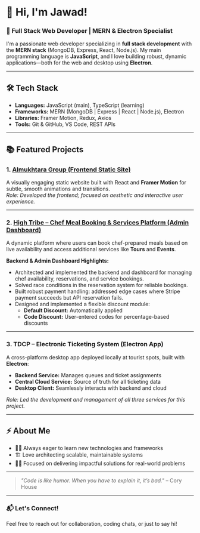 # 👋 Hi, I'm Jawad!

### 🚀 Full Stack Web Developer | MERN & Electron Specialist

I'm a passionate web developer specializing in **full stack development** with the **MERN stack** (MongoDB, Express, React, Node.js). My main programming language is **JavaScript**, and I love building robust, dynamic applications—both for the web and desktop using **Electron**.

---

## 🛠️ Tech Stack

- **Languages:** JavaScript (main), TypeScript (learning)
- **Frameworks:** MERN (MongoDB | Express | React | Node.js), Electron
- **Libraries:** Framer Motion, Redux, Axios
- **Tools:** Git & GitHub, VS Code, REST APIs

---

## 📚 Featured Projects

### 1. [Almukhtara Group (Frontend Static Site)](https://almokhtaragroup.com/)
A visually engaging static website built with React and **Framer Motion** for subtle, smooth animations and transitions.  
*Role: Developed the frontend; focused on aesthetic and interactive user experience.*

---

### 2. [High Tribe – Chef Meal Booking & Services Platform (Admin Dashboard)](https://admin.hightribe.cloud/)
A dynamic platform where users can book chef-prepared meals based on live availability and access additional services like **Tours** and **Events**.

**Backend & Admin Dashboard Highlights:**
- Architected and implemented the backend and dashboard for managing chef availability, reservations, and service bookings.
- Solved race conditions in the reservation system for reliable bookings.
- Built robust payment handling: addressed edge cases where Stripe payment succeeds but API reservation fails.
- Designed and implemented a flexible discount module:
  - **Default Discount:** Automatically applied
  - **Code Discount:** User-entered codes for percentage-based discounts

---

### 3. **TDCP – Electronic Ticketing System (Electron App)**
A cross-platform desktop app deployed locally at tourist spots, built with **Electron**:

- **Backend Service:** Manages queues and ticket assignments
- **Central Cloud Service:** Source of truth for all ticketing data
- **Desktop Client:** Seamlessly interacts with backend and cloud

*Role: Led the development and management of all three services for this project.*

---

## ⚡ About Me

- 🧑‍💻 Always eager to learn new technologies and frameworks
- 🏗️ Love architecting scalable, maintainable systems
- 👨‍💼 Focused on delivering impactful solutions for real-world problems

---

> *"Code is like humor. When you have to explain it, it’s bad."* – Cory House

---

### 📬 Let's Connect!

Feel free to reach out for collaboration, coding chats, or just to say hi!
